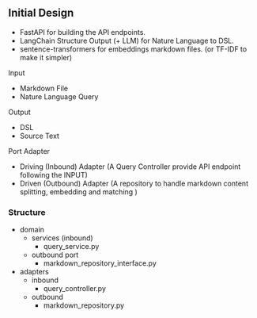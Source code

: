 
## Initial Design

- FastAPI for building the API endpoints.
- LangChain Structure Output (+ LLM) for Nature Language to DSL.
- sentence-transformers for embeddings markdown files. (or TF-IDF to make it simpler)


Input
- Markdown File
- Nature Language Query


Output
- DSL
- Source Text


Port Adapter

- Driving (Inbound) Adapter  (A Query Controller provide API endpoint following the INPUT)
- Driven (Outbound) Adapter (A repository to handle markdown content splitting, embedding and matching )


### Structure

- domain
  - services (inbound)
    - query_service.py
  - outbound port
    - markdown_repository_interface.py
- adapters
  - inbound
    - query_controller.py
  - outbound
    - markdown_repository.py
